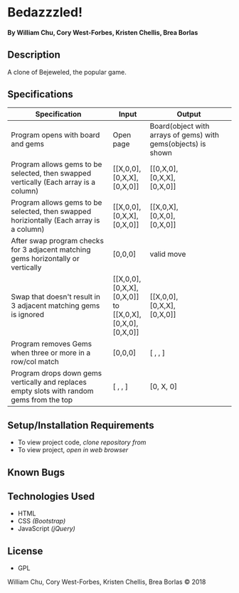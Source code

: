 # **Bedazzzled!**

#### By William Chu, Cory West-Forbes, Kristen Chellis, Brea Borlas

## Description

A clone of Bejeweled, the popular game.

## Specifications

| Specification | Input | Output |
| --- | --- | --- |
| Program opens with board and gems | Open page | Board(object with arrays of gems) with gems(objects) is shown |
| Program allows gems to be selected, then swapped vertically (Each array is a column)| [[X,0,0],<br>[0,X,X],<br>[0,X,0]]| [[0,X,0],<br>[0,X,X],<br>[0,X,0]] |
| Program allows gems to be selected, then swapped horiziontally (Each array is a column)| [[X,0,0],<br>[0,X,X],<br>[0,X,0]]| [[X,0,X],<br>[0,X,0],<br>[0,X,0]] |
| After swap program checks for 3 adjacent matching gems horizontally or vertically | [0,0,0] | valid move |
| Swap that doesn't result in 3 adjacent matching gems is ignored | [[X,0,0],<br>[0,X,X],<br>[0,X,0]]<br>to<br>[[X,0,X],<br>[0,X,0],<br>[0,X,0]] | [[X,0,0],<br>[0,X,X],<br>[0,X,0]] |
|Program removes Gems when three or more in a row/col match| [0,0,0]| [ , , ]|
|Program drops down gems vertically and replaces empty slots with random gems from the top| [ , , ]| [0, X, 0]|

## Setup/Installation Requirements

* To view project code, _clone repository from_
* To view project, _open in web browser_

## Known Bugs

## Technologies Used

* HTML
* CSS _(Bootstrap)_
* JavaScript _(jQuery)_

## License

* GPL

William Chu, Cory West-Forbes, Kristen Chellis, Brea Borlas
 © 2018
